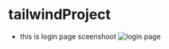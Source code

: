 # tailwindProject
* this is login page sceenshoot
![login page](https://user-images.githubusercontent.com/86121130/209331706-63e74680-3cea-4e85-97c5-1609c1ae0f76.PNG)
